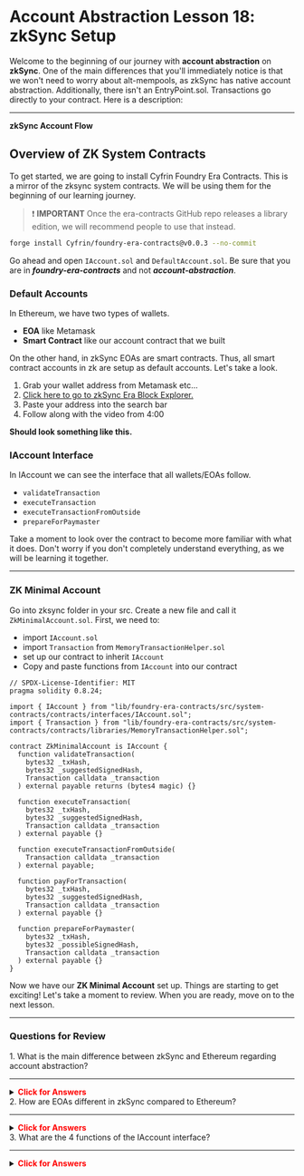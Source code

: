 # Account Abstraction Lesson 18: zkSync Setup

Welcome to the beginning of our journey with **account abstraction** on **zkSync**. One of the main differences that you'll immediately notice is that we won't need to worry about alt-mempools, as zkSync has native account abstraction. Additionally, there isn't an EntryPoint.sol. Transactions go directly to your contract. Here is a description:

---

**zkSync Account Flow**

## Overview of ZK System Contracts

To get started, we are going to install Cyfrin Foundry Era Contracts. This is a mirror of the zksync system contracts. We will be using them for the beginning of our learning journey.

> ❗ **IMPORTANT** Once the era-contracts GitHub repo releases a library edition, we will recommend people to use that instead.

```bash
forge install Cyfrin/foundry-era-contracts@v0.0.3 --no-commit
```

Go ahead and open `IAccount.sol` and `DefaultAccount.sol`. Be sure that you are in _**foundry-era-contracts**_ and not _**account-abstraction**_.

### Default Accounts

In Ethereum, we have two types of wallets.

- **EOA** like Metamask
- **Smart Contract** like our account contract that we built

On the other hand, in zkSync EOAs are smart contracts. Thus, all smart contract accounts in zk are setup as default accounts. Let's take a look.

1. Grab your wallet address from Metamask etc...
2. [Click here to go to zkSync Era Block Explorer.](https://sepolia.explorer.zksync.io/)
3. Paste your address into the search bar
4. Follow along with the video from 4:00

**Should look something like this.**

### IAccount Interface

In IAccount we can see the interface that all wallets/EOAs follow.

- `validateTransaction`
- `executeTransaction`
- `executeTransactionFromOutside`
- `prepareForPaymaster`

Take a moment to look over the contract to become more familiar with what it does. Don't worry if you don't completely understand everything, as we will be learning it together.

---

### ZK Minimal Account

Go into zksync folder in your src. Create a new file and call it `ZkMinimalAccount.sol`. First, we need to:

- import `IAccount.sol`
- import `Transaction` from `MemoryTransactionHelper.sol`
- set up our contract to inherit `IAccount`
- Copy and paste functions from `IAccount` into our contract

```solidity
// SPDX-License-Identifier: MIT
pragma solidity 0.8.24;

import { IAccount } from "lib/foundry-era-contracts/src/system-contracts/contracts/interfaces/IAccount.sol";
import { Transaction } from "lib/foundry-era-contracts/src/system-contracts/contracts/libraries/MemoryTransactionHelper.sol";

contract ZkMinimalAccount is IAccount {
  function validateTransaction(
    bytes32 _txHash,
    bytes32 _suggestedSignedHash,
    Transaction calldata _transaction
  ) external payable returns (bytes4 magic) {}

  function executeTransaction(
    bytes32 _txHash,
    bytes32 _suggestedSignedHash,
    Transaction calldata _transaction
  ) external payable {}

  function executeTransactionFromOutside(
    Transaction calldata _transaction
  ) external payable;

  function payForTransaction(
    bytes32 _txHash,
    bytes32 _suggestedSignedHash,
    Transaction calldata _transaction
  ) external payable {}

  function prepareForPaymaster(
    bytes32 _txHash,
    bytes32 _possibleSignedHash,
    Transaction calldata _transaction
  ) external payable {}
}
```

Now we have our **ZK Minimal Account** set up. Things are starting to get exciting! Let's take a moment to review. When you are ready, move on to the next lesson.

---

### Questions for Review

<summary>1. What is the main difference between zkSync and Ethereum regarding account abstraction?</summary>

---

<details>

**<summary><span style="color:red">Click for Answers</span></summary>**

```Solidity
zkSync has native account abstraction, which means there is no need for alt-mempools or an EntryPoint.sol. Transactions go directly to your contract.
```

</details>

<summary>2. How are EOAs different in zkSync compared to Ethereum?</summary>

---

<details>

**<summary><span style="color:red">Click for Answers</span></summary>**

In zkSync, EOAs are smart contracts.

</details>

<summary>3. What are the 4 functions of the IAccount interface?</summary>

---

<details>

**<summary><span style="color:red">Click for Answers</span></summary>**

- validateTransaction
- executeTransaction
- executeTransactionFromOutside
- prepareForPaymaster

</details>
